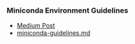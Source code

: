 ### Miniconda Environment Guidelines 
- [Medium Post]()
- [miniconda-guidelines.md](https://github.com/codenamewei/pydata-science-env/blob/main/miniconda-guidelines.md)
